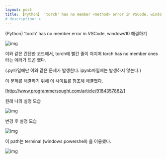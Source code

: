 ```yaml
---
layout: post
title: 【Python】 'torch' has no member <method> error in VSCode, windows10 해결하기
# description: > 
---
```


(Python) 'torch' has no member <method> error in VSCode, windows10 해결하기

![img](https://k.kakaocdn.net/dn/bnvnSR/btqCWcbQ335/rcSjmDFBwMA3UYtkgAszS1/img.png)



이와 같은 간단한 코드에서, torch에 빨간 줄이 처지며 torch has no member ones 라는 에러가 뜨곤 했다. 

(.py파일에만 이와 같은 문제가 발생한다. ipynb파일에는 발생하지 않는다.)

 

이 문제를 해결하기 위해 이 사이트를 참조해 해결했다.

[http://www.programmersought.com/article/9184357862/]

 

원래 나의 설정 모습



![img](https://k.kakaocdn.net/dn/AJ1d9/btqCXwATWfT/NqfkxeK4O1k3DIccYLIE51/img.png)



 

변경 후 설정 모습 



![img](https://k.kakaocdn.net/dn/cv6Znt/btqCU7aWjHB/FKO3ZckN8a10mZ71aBmwBk/img.png)



이 path는 terminal (windows powershell) 을 이용했다.



![img](https://k.kakaocdn.net/dn/c10S8D/btqCWLkL1OV/QBwo7RTHSFHq3Xf9OV2nKk/img.png)